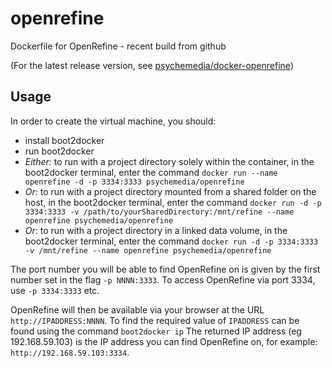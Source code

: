 # openrefine

Dockerfile for OpenRefine - recent build from github 

(For the latest release version, see [psychemedia/docker-openrefine](https://registry.hub.docker.com/u/psychemedia/docker-openrefine/))

## Usage

In order to create the virtual machine, you should:

* install boot2docker
* run boot2docker
* *Either:* to run with a project directory solely within the container, in the boot2docker terminal, enter the command `docker run --name openrefine -d -p 3334:3333 psychemedia/openrefine`
* *Or:* to run with a project directory mounted from a shared folder on the host, in the boot2docker terminal, enter the command `docker run -d -p 3334:3333 -v /path/to/yourSharedDirectory:/mnt/refine --name openrefine psychemedia/openrefine`
* *Or*: to run with a project directory in a linked data volume, in the boot2docker terminal, enter the command `docker run -d -p 3334:3333 -v /mnt/refine --name openrefine psychemedia/openrefine`

The port number you will be able to find OpenRefine on is given by the first number set in the flag `-p NNNN:3333`. To access OpenRefine via port 3334, use `-p 3334:3333` etc.

OpenRefine will then be available via your browser at the URL `http://IPADDRESS:NNNN`. To find the required value of `IPADDRESS` can be found using the command `boot2docker ip`
The returned IP address (eg 192.168.59.103) is the IP address you can find OpenRefine on, for example: `http://192.168.59.103:3334`.